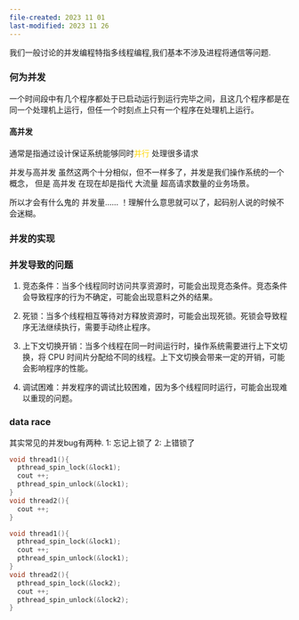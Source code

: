 ```yaml
---
file-created: 2023 11 01
last-modified: 2023 11 26
---
```


我们一般讨论的并发编程特指多线程编程,我们基本不涉及进程将通信等问题.

### 何为并发

一个时间段中有几个程序都处于已启动运行到运行完毕之间，且这几个程序都是在同一个处理机上运行，但任一个时刻点上只有一个程序在处理机上运行。

#### 高并发

通常是指通过设计保证系统能够同时<font style="color:gold">并行</font> 处理很多请求

并发与高并发   虽然这两个十分相似，但不一样多了，并发是我们操作系统的一个概念，
但是 高并发 在现在却是指代 大流量 超高请求数量的业务场景。

所以才会有什么鬼的  并发量......  ！理解什么意思就可以了，起码别人说的时候不会迷糊。
### 并发的实现 



### 并发导致的问题

1. 竞态条件：当多个线程同时访问共享资源时，可能会出现竞态条件。竞态条件会导致程序的行为不确定，可能会出现意料之外的结果。

2. 死锁：当多个线程相互等待对方释放资源时，可能会出现死锁。死锁会导致程序无法继续执行，需要手动终止程序。

3. 上下文切换开销：当多个线程在同一时间运行时，操作系统需要进行上下文切换，将 CPU 时间片分配给不同的线程。上下文切换会带来一定的开销，可能会影响程序的性能。

4. 调试困难：并发程序的调试比较困难，因为多个线程同时运行，可能会出现难以重现的问题。


### data race 

其实常见的并发bug有两种. 1: 忘记上锁了 2: 上错锁了

```c 
void thread1(){
  pthread_spin_lock(&lock1); 
  cout ++; 
  pthread_spin_unlock(&lock1);
}
void thread2(){
  cout ++; 
}
```

```c
void thread1(){
  pthread_spin_lock(&lock1); 
  cout ++; 
  pthread_spin_unlock(&lock1);
}
void thread2(){
  pthread_spin_lock(&lock2); 
  cout ++; 
  pthread_spin_unlock(&lock2);
}
```



